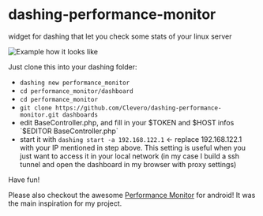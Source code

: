 # dashing-performance-monitor
widget for dashing that let you check some stats of your linux server

![Example how it looks like](http://i.imgur.com/A2YrWWp.png "Look cool, isn't it?")

Just clone this into your dashing folder:
- `dashing new performance_monitor`
- `cd performance_monitor/dashboard`
- `cd performance_monitor`
- `git clone https://github.com/Clevero/dashing-performance-monitor.git dashboards`
- edit BaseController.php, and fill in your $TOKEN and $HOST infos `$EDITOR BaseController.php`
- start it with `dashing start -a 192.168.122.1` <- replace 192.168.122.1 with your IP mentioned in step above. This setting is 
useful when you just want to access it in your local network (in my case I build a ssh tunnel and open the dashboard 
in my browser with proxy settings)

Have fun!


Please also checkout the awesome [Performance Monitor](https://github.com/Sonelli/juicessh-performancemonitor) for android! It was the main inspiration for my project.
